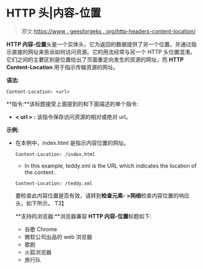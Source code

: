 # HTTP 头|内容-位置

> 原文:[https://www . geesforgeks . org/http-headers-content-location/](https://www.geeksforgeeks.org/http-headers-content-location/)

**HTTP 内容-位置**头是一个实体头，它为返回的数据提供了另一个位置，并通过指示直接的网址来告诉如何访问资源。它的用法经常与另一个 HTTP 头位置混淆。它们之间的主要区别是位置给出了页面重定向发生的资源的网址，而 **HTTP Content-Location** 用于指示传输资源的网址。

**语法:**

```
Content-Location: <url>
```

**指令:**该标题接受上面提到的和下面描述的单个指令:

*   **< url > :** 该指令保存访问资源的相对或绝对 url。

**示例:**

*   在本例中，index.html 是指示内容位置的网址。

    ```
    Content-Location: /index.html
    ```

    *   In this example, teddy.xml is the URL which indicates the location of the content.

    ```
    Content-Location: /teddy.xml
    ```

    要检查此内容位置是否有效，请转到**检查元素- >网络**检查内容位置的响应头，如下所示。
    T3】

    **支持的浏览器:**浏览器兼容 **HTTP 内容-位置**标题如下:

    *   谷歌 Chrome
    *   微软公司出品的 web 浏览器
    *   歌剧
    *   火狐浏览器
    *   旅行队